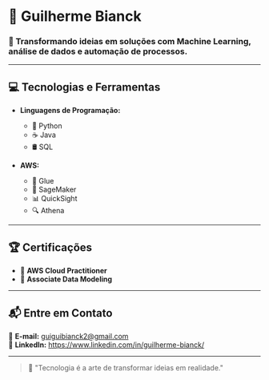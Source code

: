 # 🌟 Guilherme Bianck

### 🚀 Transformando ideias em soluções com **Machine Learning**, **análise de dados** e **automação de processos**.

---

## 💻 Tecnologias e Ferramentas

- **Linguagens de Programação:**
  - 🐍 Python
  - ☕ Java
  - 🛢️ SQL

- **AWS:**
  - 🔗 Glue
  - 🤖 SageMaker
  - 📊 QuickSight
  - 🔍 Athena

---

## 🏆 Certificações

- 📜 **AWS Cloud Practitioner**
- 📜 **Associate Data Modeling**
---

## 📬 Entre em Contato

💌 **E-mail:** guiguibianck2@gmail.com  
🔗 **LinkedIn:** https://www.linkedin.com/in/guilherme-bianck/

---

> 🌟 "Tecnologia é a arte de transformar ideias em realidade."
